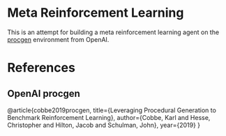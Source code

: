 # Meta Reinforcement Learning

This is an attempt for building a meta reinforcement 
learning agent on the [procgen](https://github.com/openai/procgen) 
environment from OpenAI.


# References

## OpenAI procgen

@article{cobbe2019procgen,
  title={Leveraging Procedural Generation to Benchmark Reinforcement Learning},
  author={Cobbe, Karl and Hesse, Christopher and Hilton, Jacob and Schulman, John},
  year={2019}
}
